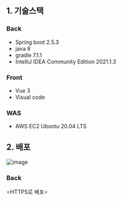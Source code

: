 ## 1. 기술스택

### Back

- Spring boot 2.5.3
- java 8
- gradle 7.1.1
- IntelliJ IDEA Community Edition 2021.1.3



### Front

- Vue 3
- Visual code



### WAS

- AWS EC2 Ubuntu 20.04 LTS





## 2. 배포

![image](https://user-images.githubusercontent.com/36289638/129835618-8db0017e-9060-4468-afeb-35250fbd8f2e.png)



### Back

⭐HTTPS로 배포⭐





